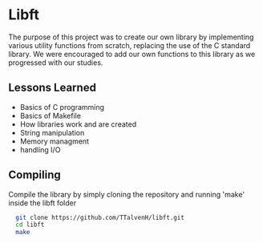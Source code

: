 # Libft
The purpose of this project was to create our own library by implementing various utility functions from scratch, replacing the use of the C standard library. We were encouraged to add our own functions to this library as we progressed with our studies.
## Lessons Learned

- Basics of C programming
- Basics of Makefile
- How libraries work and are created
- String manipulation
- Memory managment
- handling I/O
## Compiling

Compile the library by simply cloning the repository and running 'make' inside the libft folder

```bash
  git clone https://github.com/TTalvenH/libft.git
  cd libft
  make
```
    
